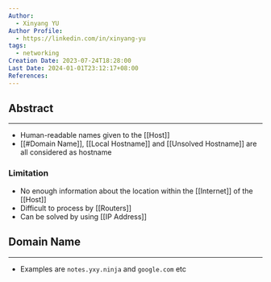 ```yaml
---
Author:
  - Xinyang YU
Author Profile:
  - https://linkedin.com/in/xinyang-yu
tags:
  - networking
Creation Date: 2023-07-24T18:28:00
Last Date: 2024-01-01T23:12:17+08:00
References:
---
```

## Abstract
---
- Human-readable names given to the [[Host]]
- [[#Domain Name]], [[Local Hostname]] and [[Unsolved Hostname]] are all considered as hostname

### Limitation
- No enough information about the location within the [[Internet]] of the [[Host]]
- Difficult to process by [[Routers]]
- Can be solved by using [[IP Address]]

## Domain Name
---
- Examples are `notes.yxy.ninja` and  `google.com` etc